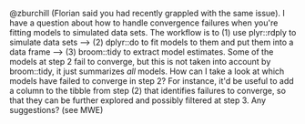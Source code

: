 @zburchill (Florian said you had recently grappled with the same issue). I have a question about how to handle convergence failures when you're fitting models to simulated data sets. The workflow is to (1) use plyr::rdply to simulate data sets --> (2) dplyr::do to fit models to them and put them into a data frame --> (3) broom::tidy to extract model estimates. Some of the models at step 2 fail to converge, but this is not taken into account by broom::tidy, it just summarizes *all* models. How can I take a look at which models have failed to converge in step 2? For instance, it'd be useful to add a column to the tibble from step (2) that identifies failures to converge, so that they can be further explored and possibly filtered at step 3. Any suggestions? (see MWE)
